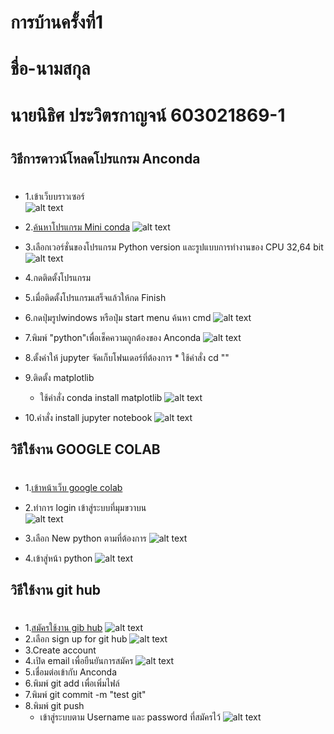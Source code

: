 <h1>การบ้านครั้งที่1<h1>
ชื่อ-นามสกุล<h1>
นายนิธิศ ประวิตรกาญจน์ 603021869-1 <h1>


## วิธีการดาวน์โหลดโปรแกรม Anconda <h1>
-   1.เข้าเว็บบราวเซอร์<br>
   ![alt text](photo1.jpg)

   - 2.[ค้นหาโปรแกรม Mini conda](https://docs.conda.io/en/latest/miniconda.html)
   ![alt text](photo2.jpg)
-   3.เลือกเวอร์ชั่นของโปรแกรม Python version            และรูปแบบการทำงานของ CPU 32,64 bit  
     ![alt text](photo3.jpg)

-   4.กดติดตั้งโปรแกรม  
- 5.เมื่อติดตั้งโปรแกรมเสร็จแล้วให้กด Finish
- 6.กดปุ่มรูปwindows หรือปุ่ม start menu ค้นหา cmd
      ![alt text](photo4.jpg)
- 7.พิมพ์ "python"เพื่อเช็คความถูกต้องของ Anconda
     ![alt text](photo5.jpg)
- 8.ตั้งค่าให้ jupyter จัดเก็บโฟนเดอร์ที่ต้องการ     * ใช้คำสั่ง cd ""
- 9.ติดตั้ง matplotlib
   * ใช้คำสั่ง conda install matplotlib
![alt text](photo6.jpg)
- 10.คำสั่ง install jupyter notebook
![alt text](photo7.jpg)

## วิธีใช้งาน GOOGLE COLAB <h1>
- 1.[เข้าหน้าเว็บ google colab](https://colab.research.google.com/notebooks/welcome.ipynb)

- 2.ทำการ login เข้าสู่ระบบที่มุมขวาบน<br>
![alt text](photo8.jpg)
- 3.เลือก New python ตามที่ต้องการ
![alt text](photo9.jpg)
- 4.เข้าสู่หน้า python 
![alt text](photo11.jpg)

## วิธีใช้งาน git hub <h1>
- 1.[สมัครใช้งาน gib hub](https://github.com/)
![alt text](photo12.jpg)
- 2.เลือก sign up for git hub
![alt text](photo13.jpg)
- 3.Create account
- 4.เปิด email เพื่อยืนยันการสมัคร
![alt text](photo14.jpg)
- 5.เชื่อมต่อเข้ากับ Anconda
- 6.พิมพ์ git add เพื่อเพิ่มไฟล์
- 7.พิมพ์ git commit -m "test git"
- 8.พิมพ์ git push
    - เข้าสู่ระบบตาม Username และ password ที่สมัครไว้
![alt text](photo15.jpg)





 